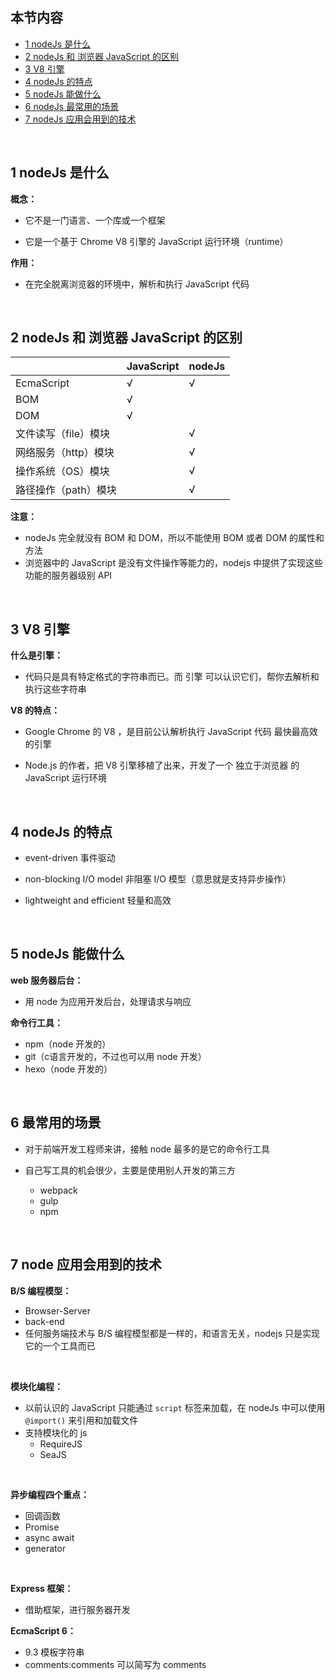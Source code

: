 ## 本节内容

- [1 nodeJs 是什么](https://github.com/stevecchow/The-overview-of-node/blob/master/docs/1%20node.js%20%E4%BB%8B%E7%BB%8D.md#1-nodeJs-是什么)
- [2 nodeJs 和 浏览器 JavaScript 的区别](https://github.com/stevecchow/The-overview-of-node/blob/master/docs/1%20node.js%20%E4%BB%8B%E7%BB%8D.md#2-nodeJs-和-浏览器-JavaScript-的区别)
- [3 V8 引擎](https://github.com/stevecchow/The-overview-of-node/blob/master/docs/1%20node.js%20%E4%BB%8B%E7%BB%8D.md#3-V8-引擎)
- [4 nodeJs 的特点](https://github.com/stevecchow/The-overview-of-node/blob/master/docs/1%20node.js%20%E4%BB%8B%E7%BB%8D.md#4-nodeJs-的特点)
- [5 nodeJs 能做什么](https://github.com/stevecchow/The-overview-of-node/blob/master/docs/1%20node.js%20%E4%BB%8B%E7%BB%8D.md#5-nodeJs-能做什么)
- [6 nodeJs 最常用的场景](https://github.com/stevecchow/The-overview-of-node/blob/master/docs/1%20node.js%20%E4%BB%8B%E7%BB%8D.md#6-最常用的场景)
- [7 nodeJs 应用会用到的技术](https://github.com/stevecchow/The-overview-of-node/blob/master/docs/1%20node.js%20%E4%BB%8B%E7%BB%8D.md#node-7-应用会用到的技术)

<br/>

## 1 nodeJs 是什么

**概念：**

- 它不是一门语言、一个库或一个框架

- 它是一个基于 Chrome V8 引擎的 JavaScript 运行环境（runtime）

**作用：**

- 在完全脱离浏览器的环境中，解析和执行 JavaScript 代码


<br/>


## 2 nodeJs 和 浏览器 JavaScript 的区别

|                      | JavaScript | nodeJs |
| -------------------- | ---------- | ------ |
| EcmaScript           | √          | √      |
| BOM                  | √          |        |
| DOM                  | √          |        |
| 文件读写（file）模块 |            | √      |
| 网络服务（http）模块 |            | √      |
| 操作系统（OS）模块   |            | √      |
| 路径操作（path）模块 |            | √      |

**注意：**

- nodeJs 完全就没有 BOM 和 DOM，所以不能使用 BOM 或者 DOM 的属性和方法
- 浏览器中的 JavaScript 是没有文件操作等能力的，nodejs 中提供了实现这些功能的服务器级别 API


<br/>


## 3 V8 引擎

**什么是引擎：**

- 代码只是具有特定格式的字符串而已。而 引擎 可以认识它们，帮你去解析和执行这些字符串



**V8 的特点：**

- Google Chrome 的 V8 ，是目前公认解析执行 JavaScript 代码 最快最高效 的引擎

- Node.js 的作者，把 V8 引擎移植了出来，开发了一个 独立于浏览器 的 JavaScript 运行环境


<br/>


## 4 nodeJs 的特点

- event-driven 事件驱动

- non-blocking I/O model 非阻塞 I/O 模型（意思就是支持异步操作）

- lightweight and efficient 轻量和高效


<br/>


## 5 nodeJs 能做什么

**web 服务器后台：**

- 用 node 为应用开发后台，处理请求与响应



**命令行工具：**

- npm（node 开发的）
- git（c语言开发的，不过也可以用 node 开发）
- hexo（node 开发的）


<br/>


## 6 最常用的场景

- 对于前端开发工程师来讲，接触 node 最多的是它的命令行工具

- 自己写工具的机会很少，主要是使用别人开发的第三方
  - webpack
  - gulp
  - npm


<br/>


## 7 node 应用会用到的技术

**B/S 编程模型：**

- Browser-Server
- back-end
- 任何服务端技术与 B/S 编程模型都是一样的，和语言无关，nodejs 只是实现它的一个工具而已


<br/>


**模块化编程：**

- 以前认识的 JavaScript 只能通过 `script` 标签来加载，在 nodeJs 中可以使用 `@import()` 来引用和加载文件
- 支持模块化的 js
  - RequireJS
  - SeaJS


<br/>


**异步编程四个重点：**

- 回调函数
- Promise
- async await
- generator


<br/>


**Express 框架：**

- 借助框架，进行服务器开发



**EcmaScript 6：**

- 9.3 模板字符串
- comments:comments 可以简写为 comments